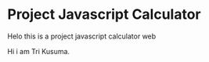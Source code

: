 # Project Javascript Calculator

Helo this is a project javascript calculator web


Hi i am Tri Kusuma.

